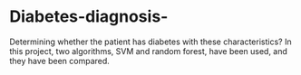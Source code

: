 # Diabetes-diagnosis-
Determining whether the patient has diabetes with these characteristics?  In this project, two algorithms, SVM and random forest, have been used, and they have been compared.
